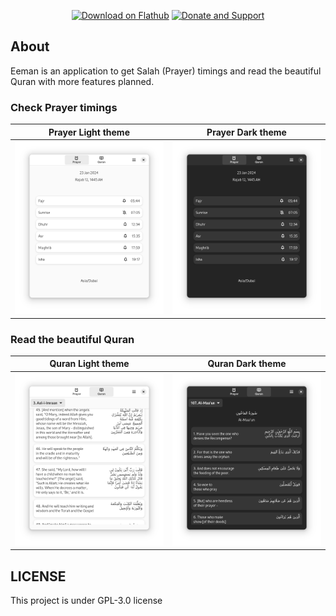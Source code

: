 <p align="center">
<a href="https://flathub.org/apps/sh.shuriken.Eeman"><img src="https://flathub.org/assets/badges/flathub-badge-en.svg" width="160" alt="Download on Flathub"></a>
<a href='https://ko-fi.com/G2G8TLR6I' target='_blank'><img height='50' style='border:0px;height:50px;' src='https://storage.ko-fi.com/cdn/brandasset/kofi_s_tag_white.png?' border='0' alt='Donate and Support' /></a>
</p>

## About
Eeman is an application to get Salah (Prayer) timings and read the beautiful Quran with more features planned.

### Check Prayer timings
Prayer Light theme             |  Prayer Dark theme
:-------------------------:|:-------------------------:
![Prayer Light theme](.screenshots/prayer_light_theme.png)  |  ![Prayer Dark theme](.screenshots/prayer_dark_theme.png)

### Read the beautiful Quran 
Quran Light theme             |  Quran Dark theme
:-------------------------:|:-------------------------:
![Quran Light theme](.screenshots/quran_light_theme.png)  |  ![Quran Dark theme](.screenshots/quran_dark_theme.png)

## LICENSE
This project is under GPL-3.0 license

